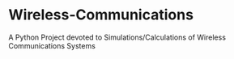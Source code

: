 # Wireless-Communications
A Python Project devoted to Simulations/Calculations of Wireless Communications Systems
